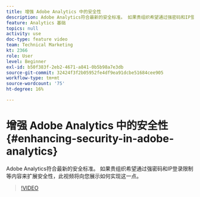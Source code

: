 ```yaml
---
title: 增强 Adobe Analytics 中的安全性
description: Adobe Analytics符合最新的安全标准。 如果贵组织希望通过强密码和IP登录限制等内容来扩展安全性，此视频将向您展示如何操作。
feature: Analytics 基础
topics: null
activity: use
doc-type: feature video
team: Technical Marketing
kt: 2366
role: User
level: Beginner
exl-id: b50f383f-2eb2-4671-a841-0b5b98a7e3db
source-git-commit: 32424f3f2b05952fe4df9ea91dcbe51684cee905
workflow-type: tm+mt
source-wordcount: '75'
ht-degree: 16%

---
```


# 增强 Adobe Analytics 中的安全性 {#enhancing-security-in-adobe-analytics}

Adobe Analytics符合最新的安全标准。 如果贵组织希望通过强密码和IP登录限制等内容来扩展安全性，此视频将向您展示如何实现这一点。

>[!VIDEO](https://video.tv.adobe.com/v/25458/?quality=12)
